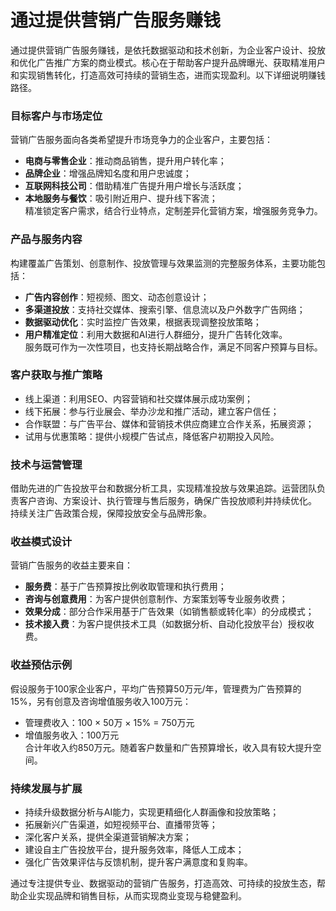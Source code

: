 # 通过提供营销广告服务赚钱

通过提供营销广告服务赚钱，是依托数据驱动和技术创新，为企业客户设计、投放和优化广告推广方案的商业模式。核心在于帮助客户提升品牌曝光、获取精准用户和实现销售转化，打造高效可持续的营销生态，进而实现盈利。以下详细说明赚钱路径。

### 目标客户与市场定位  
营销广告服务面向各类希望提升市场竞争力的企业客户，主要包括：  
* **电商与零售企业**：推动商品销售，提升用户转化率；  
* **品牌企业**：增强品牌知名度和用户忠诚度；  
* **互联网科技公司**：借助精准广告提升用户增长与活跃度；  
* **本地服务与餐饮**：吸引附近用户、提升线下客流；  
精准锁定客户需求，结合行业特点，定制差异化营销方案，增强服务竞争力。

### 产品与服务内容  
构建覆盖广告策划、创意制作、投放管理与效果监测的完整服务体系，主要功能包括：  
* **广告内容创作**：短视频、图文、动态创意设计；  
* **多渠道投放**：支持社交媒体、搜索引擎、信息流以及户外数字广告网络；  
* **数据驱动优化**：实时监控广告效果，根据表现调整投放策略；  
* **用户精准定位**：利用大数据和AI进行人群细分，提升广告转化效率。  
服务既可作为一次性项目，也支持长期战略合作，满足不同客户预算与目标。

### 客户获取与推广策略  
* 线上渠道：利用SEO、内容营销和社交媒体展示成功案例；  
* 线下拓展：参与行业展会、举办沙龙和推广活动，建立客户信任；  
* 合作联盟：与广告平台、媒体和营销技术供应商建立合作关系，拓展资源；  
* 试用与优惠策略：提供小规模广告试点，降低客户初期投入风险。 

### 技术与运营管理  
借助先进的广告投放平台和数据分析工具，实现精准投放与效果追踪。运营团队负责客户咨询、方案设计、执行管理与售后服务，确保广告投放顺利并持续优化。  
持续关注广告政策合规，保障投放安全与品牌形象。

### 收益模式设计  
营销广告服务的收益主要来自：  
* **服务费**：基于广告预算按比例收取管理和执行费用；  
* **咨询与创意费用**：为客户提供创意制作、方案策划等专业服务收费；  
* **效果分成**：部分合作采用基于广告效果（如销售额或转化率）的分成模式；  
* **技术接入费**：为客户提供技术工具（如数据分析、自动化投放平台）授权收费。  

### 收益预估示例  
假设服务于100家企业客户，平均广告预算50万元/年，管理费为广告预算的15%，另有创意及咨询增值服务收入100万元：  
* 管理费收入：100 × 50万 × 15% = 750万元  
* 增值服务收入：100万元  
合计年收入约850万元。随着客户数量和广告预算增长，收入具有较大提升空间。

### 持续发展与扩展  
* 持续升级数据分析与AI能力，实现更精细化人群画像和投放策略；  
* 拓展新兴广告渠道，如短视频平台、直播带货等；  
* 深化客户关系，提供全渠道营销解决方案；  
* 建设自主广告投放平台，提升服务效率，降低人工成本；  
* 强化广告效果评估与反馈机制，提升客户满意度和复购率。  

通过专注提供专业、数据驱动的营销广告服务，打造高效、可持续的投放生态，帮助企业实现品牌和销售目标，从而实现商业变现与稳健盈利。